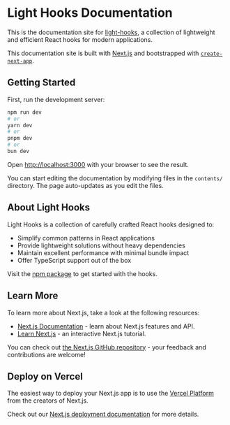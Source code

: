# Light Hooks Documentation

This is the documentation site for [light-hooks](https://www.npmjs.com/package/light-hooks), a collection of lightweight and efficient React hooks for modern applications.

This documentation site is built with [Next.js](https://nextjs.org) and bootstrapped with [`create-next-app`](https://nextjs.org/docs/app/api-reference/cli/create-next-app).

## Getting Started

First, run the development server:

```bash
npm run dev
# or
yarn dev
# or
pnpm dev
# or
bun dev
```

Open [http://localhost:3000](http://localhost:3000) with your browser to see the result.

You can start editing the documentation by modifying files in the `contents/` directory. The page auto-updates as you edit the files.

## About Light Hooks

Light Hooks is a collection of carefully crafted React hooks designed to:
- Simplify common patterns in React applications
- Provide lightweight solutions without heavy dependencies
- Maintain excellent performance with minimal bundle impact
- Offer TypeScript support out of the box

Visit the [npm package](https://www.npmjs.com/package/light-hooks) to get started with the hooks.

## Learn More

To learn more about Next.js, take a look at the following resources:

- [Next.js Documentation](https://nextjs.org/docs) - learn about Next.js features and API.
- [Learn Next.js](https://nextjs.org/learn) - an interactive Next.js tutorial.

You can check out [the Next.js GitHub repository](https://github.com/vercel/next.js) - your feedback and contributions are welcome!

## Deploy on Vercel

The easiest way to deploy your Next.js app is to use the [Vercel Platform](https://vercel.com/new?utm_medium=default-template&filter=next.js&utm_source=create-next-app&utm_campaign=create-next-app-readme) from the creators of Next.js.

Check out our [Next.js deployment documentation](https://nextjs.org/docs/app/building-your-application/deploying) for more details.
